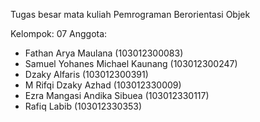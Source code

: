 Tugas besar mata kuliah Pemrograman Berorientasi Objek

Kelompok: 07
Anggota:
- Fathan Arya Maulana (103012300083)
- Samuel Yohanes Michael Kaunang (103012300247)
- Dzaky Alfaris (103012300391)
- M Rifqi Dzaky Azhad (103012330009)
- Ezra Mangasi Andika Sibuea (103012330117)
- Rafiq Labib (103012330353)
